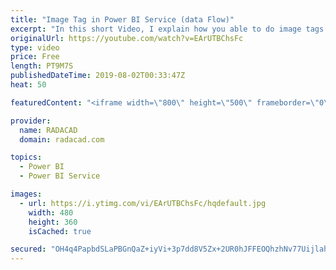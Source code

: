 ```yaml
---
title: "Image Tag in Power BI Service (data Flow)"
excerpt: "In this short Video, I explain how you able to do image tags and description in the picture in Power BI Service using AI Insight and then see the result in Power BI Desktop  let   Source = Table.FromRows({   { Web.Contents(\"image address 1\") },   {Web.Contents(\"image address 2\") },   {Web.Contents(\"image"
originalUrl: https://youtube.com/watch?v=EArUTBChsFc
type: video
price: Free
length: PT9M7S
publishedDateTime: 2019-08-02T00:33:47Z
heat: 50

featuredContent: "<iframe width=\"800\" height=\"500\" frameborder=\"0\" src=\"https://www.youtube.com/embed/EArUTBChsFc\" allow=\"accelerometer; autoplay; encrypted-media; gyroscope; picture-in-picture\" allowfullscreen></iframe>"

provider:
  name: RADACAD
  domain: radacad.com

topics:
  - Power BI
  - Power BI Service

images:
  - url: https://i.ytimg.com/vi/EArUTBChsFc/hqdefault.jpg
    width: 480
    height: 360
    isCached: true

secured: "OH4q4PapbdSLaPBGnQaZ+iyVi+3p7dd8V5Zx+2UR0hJFFEOQhzhNv77UijlahjioL3RW8DPqfhg9M4H/LNyE55C7k0csuqHHPV57bK9y2V1wYSE11rRyeSEE9tdWhPyLYzoGPUOoQiEmN+tgw35Intag51t0nSPfxrkFvtJDK0zmA2Q/Rm2Qa56KtkFFBO762MVsxQ9YnZJR28OKPWOB6CnjBwSVeeeTP9pj4o8sgbVwNKACB/2D3SeMWErzbwdltxQejKW7wTmPJ2syCxzsu5vs6jKdW5ztf6vdZ1rH61j7tlz1xmAwi6Qq/ulxqnA/Vw2EeIdV1EBU5/VTDKYNIUPlDS7ttS3H83O8EiKoL3FqhndzEN2hLZ3try+QydS88Vx2e49TrhTbdWyoxAD6pn9j7r9GHQUx6qDTRtzOjig=;cJVzBoH6WcQq9OMqHnzqeg=="
---
```


